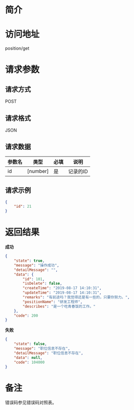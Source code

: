 # 简介

# 访问地址
position/get

# 请求参数

## 请求方式
POST

## 请求格式
JSON

## 请求数据
|参数名|类型|必填|说明|
|-|-|-|-|
|id|[number]|是|记录的ID|

## 请求示例
```json
{
	"id": 21
}
```

# 返回结果
**成功**
```json
{
    "state": true,
    "message": "操作成功",
    "detailMessage": "",
    "data": {
        "id": 101,
        "isDelete": false,
        "createTime": "2019-08-17 14:10:31",
        "updateTime": "2019-08-17 14:10:31",
        "remarks": "有前途吗？我觉得还是有一些的，只要你努力。",
        "positionName": "研发工程师",
        "describes": "是一个吃青春饭的工作。"
    },
    "code": 200
}
```


**失败**
```json
{
    "state": false,
    "message": "职位信息不存在",
    "detailMessage": "职位信息不存在",
    "data": null,
    "code": 104000
}
```

# 备注
错误码参见错误码对照表。